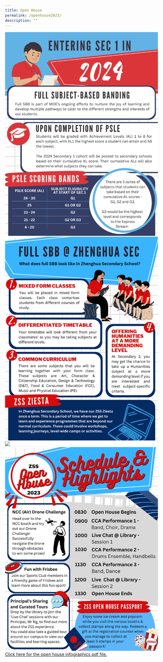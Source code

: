 ```yaml
---
title: Open House
permalink: /openhouse2023/
description: ""
---
```

![](/images/zssopenhouseinfographicspage1.jpg)![](/images/zssopenhouseinfographicspage2.jpg)![](/images/zssopenhouseinfographicspage3.jpg)![](/images/zssopenhouseinfographicspage4.jpg)
[Click here for the open house infographics pdf file.](/files/zss%20open%20house%202023_infographics.pdf)